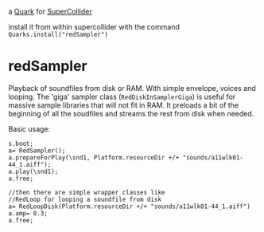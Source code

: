 a [Quark](https://supercollider-quarks.github.io/quarks/) for [SuperCollider](https://supercollider.github.io)

install it from within supercollider with the command `Quarks.install("redSampler")`

# redSampler
Playback of soundfiles from disk or RAM. With simple envelope, voices and looping. The 'giga' sampler class (`RedDiskInSamplerGiga`) is useful for massive sample libraries that will not fit in RAM. It preloads a bit of the beginning of all the soudfiles and streams the rest from disk when needed.

Basic usage:

```supercollider
s.boot;
a= RedSampler();
a.prepareForPlay(\snd1, Platform.resourceDir +/+ "sounds/a11wlk01-44_1.aiff");
a.play(\snd1);
a.free;

//then there are simple wrapper classes like
//RedLoop for looping a soundfile from disk
a= RedLoopDisk(Platform.resourceDir +/+ "sounds/a11wlk01-44_1.aiff")
a.amp= 0.3;
a.free;
```
